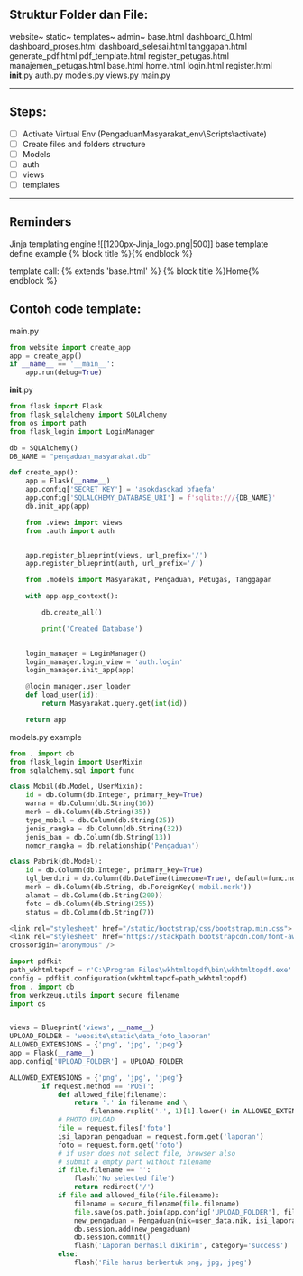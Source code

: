 ## Struktur Folder dan File:
website~
	static~
	templates~
		admin~
			base.html
			dashboard_0.html
			dashboard_proses.html
			dashboard_selesai.html
			tanggapan.html
			generate_pdf.html
			pdf_template.html
			register_petugas.html
			manajemen_petugas.html
		base.html
		home.html
		login.html
		register.html
	__init__.py
	auth.py
	models.py
	views.py
main.py

---
## Steps:
- [ ] Activate Virtual Env (PengaduanMasyarakat_env\\Scripts\\activate)
- [ ] Create files and folders structure
- [ ] Models
- [ ] auth
- [ ] views
- [ ] templates

---
## Reminders
Jinja templating engine
![[1200px-Jinja_logo.png|500]]
base template define example
{% block title %}{% endblock %}

template call:
{% extends 'base.html' %}
{% block title %}Home{% endblock %}


## Contoh code template:
main.py
```python
from website import create_app
app = create_app()
if __name__ == '__main__':
    app.run(debug=True)
```

__init__.py
```python
from flask import Flask
from flask_sqlalchemy import SQLAlchemy
from os import path
from flask_login import LoginManager

db = SQLAlchemy()
DB_NAME = "pengaduan_masyarakat.db"

def create_app():
    app = Flask(__name__)
    app.config['SECRET_KEY'] = 'asokdasdkad bfaefa'
    app.config['SQLALCHEMY_DATABASE_URI'] = f'sqlite:///{DB_NAME}'
    db.init_app(app)

    from .views import views
    from .auth import auth


    app.register_blueprint(views, url_prefix='/')
    app.register_blueprint(auth, url_prefix='/')

    from .models import Masyarakat, Pengaduan, Petugas, Tanggapan

    with app.app_context():

        db.create_all()

        print('Created Database')

  
    login_manager = LoginManager()
    login_manager.login_view = 'auth.login'
    login_manager.init_app(app)

    @login_manager.user_loader
    def load_user(id):
        return Masyarakat.query.get(int(id))

    return app
```

models.py example
```python
from . import db
from flask_login import UserMixin
from sqlalchemy.sql import func

class Mobil(db.Model, UserMixin):
    id = db.Column(db.Integer, primary_key=True)
    warna = db.Column(db.String(16))
    merk = db.Column(db.String(35))
    type_mobil = db.Column(db.String(25))
    jenis_rangka = db.Column(db.String(32))
    jenis_ban = db.Column(db.String(13))
    nomor_rangka = db.relationship('Pengaduan')

class Pabrik(db.Model):
    id = db.Column(db.Integer, primary_key=True)
    tgl_berdiri = db.Column(db.DateTime(timezone=True), default=func.now())
    merk = db.Column(db.String, db.ForeignKey('mobil.merk'))
    alamat = db.Column(db.String(200))
    foto = db.Column(db.String(255))
    status = db.Column(db.String(7))
```

```python
<link rel="stylesheet" href="/static/bootstrap/css/bootstrap.min.css">
<link rel="stylesheet" href="https://stackpath.bootstrapcdn.com/font-awesome/4.7.0/css/font-awesome.min.css"
crossorigin="anonymous" />
```

```python
import pdfkit
path_wkhtmltopdf = r'C:\Program Files\wkhtmltopdf\bin\wkhtmltopdf.exe'
config = pdfkit.configuration(wkhtmltopdf=path_wkhtmltopdf)
from . import db
from werkzeug.utils import secure_filename
import os


views = Blueprint('views', __name__)
UPLOAD_FOLDER = 'website\static\data_foto_laporan'
ALLOWED_EXTENSIONS = {'png', 'jpg', 'jpeg'}
app = Flask(__name__)
app.config['UPLOAD_FOLDER'] = UPLOAD_FOLDER
```
```python
ALLOWED_EXTENSIONS = {'png', 'jpg', 'jpeg'}
        if request.method == 'POST':
            def allowed_file(filename):
                return '.' in filename and \
                    filename.rsplit('.', 1)[1].lower() in ALLOWED_EXTENSIONS
            # PHOTO UPLOAD
            file = request.files['foto']
            isi_laporan_pengaduan = request.form.get('laporan')
            foto = request.form.get('foto')
            # if user does not select file, browser also
            # submit a empty part without filename
            if file.filename == '':
                flash('No selected file')
                return redirect('/')
            if file and allowed_file(file.filename):
                filename = secure_filename(file.filename)
                file.save(os.path.join(app.config['UPLOAD_FOLDER'], filename))
                new_pengaduan = Pengaduan(nik=user_data.nik, isi_laporan_pengaduan=isi_laporan_pengaduan, foto=filename, status="0")
                db.session.add(new_pengaduan)
                db.session.commit()
                flash('Laporan berhasil dikirim', category='success')
            else:
                flash('File harus berbentuk png, jpg, jpeg')
```